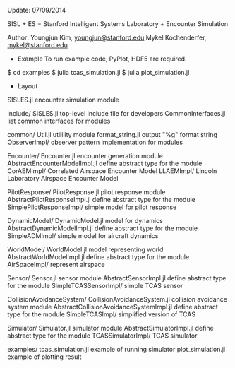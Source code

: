 Update: 07/09/2014

SISL + ES
= Stanford Intelligent Systems Laboratory + Encounter Simulation

Author: Youngjun Kim, youngjun@stanford.edu
        Mykel Kochenderfer, mykel@stanford.edu


+ Example
To run example code, PyPlot, HDF5 are required.

$ cd examples
$ julia tcas_simulation.jl
$ julia plot_simulation.jl


+ Layout

SISLES.jl                           encounter simulation module

include/
    SISLES.jl                       top-level include file for developers
    CommonInterfaces.jl             list common interfaces for modules

common/
    Util.jl                         utilility module
    format_string.jl                output "%g" format string
    ObserverImpl/                   observer pattern implementation for modules

Encounter/
    Encounter.jl                    encounter generation module
    AbstractEncounterModelImpl.jl   define abstract type for the module
    CorAEMImpl/                     Correlated Airspace Encounter Model
    LLAEMImpl/                      Lincoln Laboratory Airspace Encounter Model

PilotResponse/
    PilotResponse.jl                pilot response module
    AbstractPilotResponseImpl.jl    define abstract type for the module
    SimplePilotResponseImpl/        simple model for pilot response

DynamicModel/
    DynamicModel.jl                 model for dynamics
    AbstractDynamicModelImpl.jl     define abstract type for the module
    SimpleADMImpl/                  simple model for aircraft dynamics

WorldModel/
    WorldModel.jl                   model representing world
    AbstractWorldModelImpl.jl       define abstract type for the module
    AirSpaceImpl/                   represent airspace

Sensor/
    Sensor.jl                       sensor module
    AbstractSensorImpl.jl           define abstract type for the module
    SimpleTCASSensorImpl/           simple TCAS sensor

CollisionAvoidanceSystem/
    CollisionAvoidanceSystem.jl     collision avoidance system module
    AbstractCollisionAvoidanceSystemImpl.jl define abstract type for the module
    SimpleTCASImpl/                 simplified version of TCAS

Simulator/
    Simulator.jl                    simulator module
    AbstractSimulatorImpl.jl        define abstract type for the module
    TCASSimulatorImpl/              TCAS simulator

examples/
    tcas_simulation.jl              example of running simulator
    plot_simulation.jl              example of plotting result


